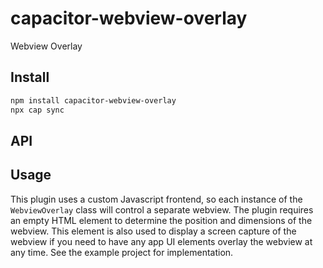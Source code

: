 # capacitor-webview-overlay

Webview Overlay

## Install

```bash
npm install capacitor-webview-overlay
npx cap sync
```

## API

<docgen-index></docgen-index>

<docgen-api>
<!-- run docgen to generate docs from the source -->
<!-- More info: https://github.com/ionic-team/capacitor-docgen -->
</docgen-api>

## Usage

This plugin uses a custom Javascript frontend, so each instance of the `WebviewOverlay` class will control a separate webview. The plugin requires an empty HTML element to determine the position and dimensions of the webview. This element is also used to display a screen capture of the webview if you need to have any app UI elements overlay the webview at any time. See the example project for implementation.
